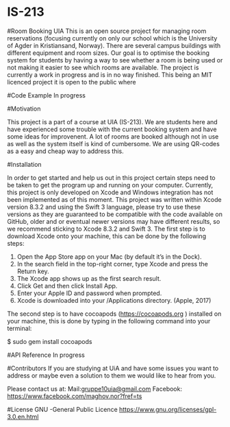 # IS-213
#Room Booking UIA
This is an open source project for managing room reservations (focusing currently on only our school which is the University of Agder in Kristiansand, Norway). There are several campus buildings with different equipment and room sizes. Our goal is to optimise the booking system for students by having a way to see whether a room is being used or not making it easier to see which rooms are available. The project is currently a work in progress and is in no way finished. This being an MIT licenced project it is open to the public where 

#Code Example
In progress

#Motivation

This project is a part of a course at UIA (IS-213). We are students here and have experienced some trouble with the current booking system and have some ideas for improvenent. A lot of rooms are booked although not in use as well as the system itself is kind of cumbersome. We are using QR-codes as a easy and cheap way to address this.

#Installation

In order to get started and help us out in this project certain steps need to be taken to get the program up and running on your computer. Currently, this project is only developed on Xcode and Windows integration has not been implemented as of this moment. 
This project was written within Xcode version 8.3.2 and using the Swift 3 language, please try to use these versions as they are guaranteed to be compatible with the code available on GitHub, older and or eventual newer versions may have different results, so we recommend sticking to Xcode 8.3.2 and Swift 3.
The first step is to download Xcode onto your machine, this can be done by the following steps: 

1.	Open the App Store app on your Mac (by default it’s in the Dock).
2.	In the search field in the top-right corner, type Xcode and press the Return key.
3.	The Xcode app shows up as the first search result.
4.	Click Get and then click Install App.
5.	Enter your Apple ID and password when prompted.
6.	Xcode is downloaded into your /Applications directory. (Apple, 2017)

The second step is to have cocoapods (https://cocoapods.org ) installed on your machine, this is done by typing in the following command into your terminal: 

$ sudo gem install cocoapods


#API Reference
In progress

#Contributors
If you are studying at UiA and have some issues you want to address or maybe even a solution to them we would like to hear from you.

Please contact us at: 
Mail:gruppe10uia@gmail.com
Facebook: https://www.facebook.com/maghov.nor?fref=ts 

#License
GNU -General Public Licence
https://www.gnu.org/licenses/gpl-3.0.en.html
